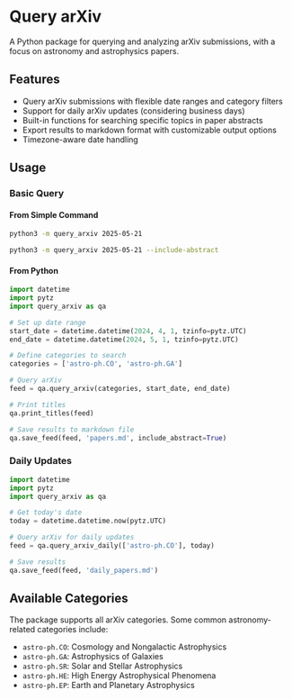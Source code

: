 # Query arXiv

A Python package for querying and analyzing arXiv submissions, with a focus on astronomy and astrophysics papers.

## Features

- Query arXiv submissions with flexible date ranges and category filters
- Support for daily arXiv updates (considering business days)
- Built-in functions for searching specific topics in paper abstracts
- Export results to markdown format with customizable output options
- Timezone-aware date handling


## Usage

### Basic Query

#### From Simple Command

```bash
python3 -m query_arxiv 2025-05-21
```

```bash
python3 -m query_arxiv 2025-05-21 --include-abstract
```


#### From Python

```python
import datetime
import pytz
import query_arxiv as qa

# Set up date range
start_date = datetime.datetime(2024, 4, 1, tzinfo=pytz.UTC)
end_date = datetime.datetime(2024, 5, 1, tzinfo=pytz.UTC)

# Define categories to search
categories = ['astro-ph.CO', 'astro-ph.GA']

# Query arXiv
feed = qa.query_arxiv(categories, start_date, end_date)

# Print titles
qa.print_titles(feed)

# Save results to markdown file
qa.save_feed(feed, 'papers.md', include_abstract=True)
```

### Daily Updates

```python
import datetime
import pytz
import query_arxiv as qa

# Get today's date
today = datetime.datetime.now(pytz.UTC)

# Query arXiv for daily updates
feed = qa.query_arxiv_daily(['astro-ph.CO'], today)

# Save results
qa.save_feed(feed, 'daily_papers.md')
```


## Available Categories

The package supports all arXiv categories. Some common astronomy-related categories include:

- `astro-ph.CO`: Cosmology and Nongalactic Astrophysics
- `astro-ph.GA`: Astrophysics of Galaxies
- `astro-ph.SR`: Solar and Stellar Astrophysics
- `astro-ph.HE`: High Energy Astrophysical Phenomena
- `astro-ph.EP`: Earth and Planetary Astrophysics
